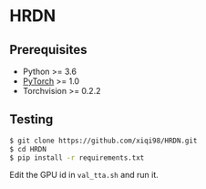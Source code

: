 # HRDN

## Prerequisites
- Python >= 3.6  
- [PyTorch](https://pytorch.org/) >= 1.0  
- Torchvision >= 0.2.2  

## Testing
```bash
$ git clone https://github.com/xiqi98/HRDN.git
$ cd HRDN
$ pip install -r requirements.txt
```
Edit the GPU id in ```val_tta.sh``` and run it.
